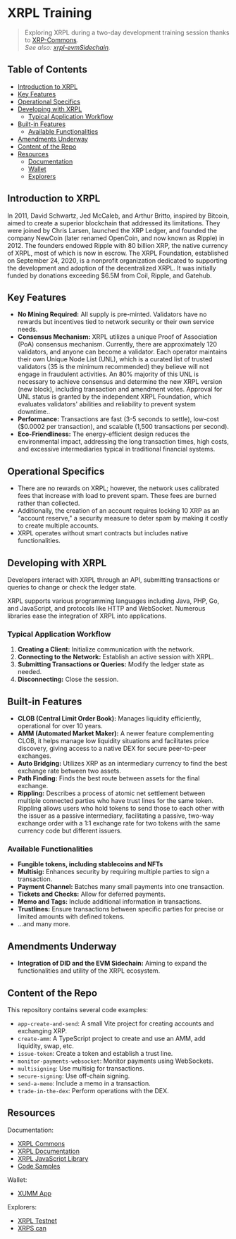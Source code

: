 # XRPL Training

> Exploring XRPL during a two-day development training session thanks to [XRP-Commons](https://www.xrpl-commons.org/).  
> _See also: [xrpl-evmSidechain](https://github.com/ibourn/xrpl-evmSidechain)._

## Table of Contents

- [Introduction to XRPL](#introduction-to-xrpl)
- [Key Features](#key-features)
- [Operational Specifics](#operational-specifics)
- [Developing with XRPL](#developing-with-xrpl)
  - [Typical Application Workflow](#typical-application-workflow)
- [Built-in Features](#built-in-features)
  - [Available Functionalities](#available-functionalities)
- [Amendments Underway](#amendments-underway)
- [Content of the Repo](#content-of-the-repo)
- [Resources](#resources)
  - [Documentation](#documentation)
  - [Wallet](#wallet)
  - [Explorers](#explorers)

## Introduction to XRPL

In 2011, David Schwartz, Jed McCaleb, and Arthur Britto, inspired by Bitcoin, aimed to create a superior blockchain that addressed its limitations. They were joined by Chris Larsen, launched the XRP Ledger, and founded the company NewCoin (later renamed OpenCoin, and now known as Ripple) in 2012. The founders endowed Ripple with 80 billion XRP, the native currency of XRPL, most of which is now in escrow. The XRPL Foundation, established on September 24, 2020, is a nonprofit organization dedicated to supporting the development and adoption of the decentralized XRPL. It was initially funded by donations exceeding $6.5M from Coil, Ripple, and Gatehub.

## Key Features

- **No Mining Required:** All supply is pre-minted. Validators have no rewards but incentives tied to network security or their own service needs.
- **Consensus Mechanism:** XRPL utilizes a unique Proof of Association (PoA) consensus mechanism. Currently, there are approximately 120 validators, and anyone can become a validator. Each operator maintains their own Unique Node List (UNL), which is a curated list of trusted validators (35 is the minimum recommended) they believe will not engage in fraudulent activities. An 80% majority of this UNL is necessary to achieve consensus and determine the new XRPL version (new block), including transaction and amendment votes. Approval for UNL status is granted by the independent XRPL Foundation, which evaluates validators' abilities and reliability to prevent system downtime..
- **Performance:** Transactions are fast (3-5 seconds to settle), low-cost ($0.0002 per transaction), and scalable (1,500 transactions per second).
- **Eco-Friendliness:** The energy-efficient design reduces the environmental impact, addressing the long transaction times, high costs, and excessive intermediaries typical in traditional financial systems.

## Operational Specifics

- There are no rewards on XRPL; however, the network uses calibrated fees that increase with load to prevent spam. These fees are burned rather than collected.
- Additionally, the creation of an account requires locking 10 XRP as an "account reserve," a security measure to deter spam by making it costly to create multiple accounts.
- XRPL operates without smart contracts but includes native functionalities.

## Developing with XRPL

Developers interact with XRPL through an API, submitting transactions or queries to change or check the ledger state.

XRPL supports various programming languages including Java, PHP, Go, and JavaScript, and protocols like HTTP and WebSocket. Numerous libraries ease the integration of XRPL into applications.

### Typical Application Workflow

1. **Creating a Client:** Initialize communication with the network.
2. **Connecting to the Network:** Establish an active session with XRPL.
3. **Submitting Transactions or Queries:** Modify the ledger state as needed.
4. **Disconnecting:** Close the session.

## Built-in Features

- **CLOB (Central Limit Order Book):** Manages liquidity efficiently, operational for over 10 years.
- **AMM (Automated Market Maker):** A newer feature complementing CLOB, it helps manage low liquidity situations and facilitates price discovery, giving access to a native DEX for secure peer-to-peer exchanges.
- **Auto Bridging:** Utilizes XRP as an intermediary currency to find the best exchange rate between two assets.
- **Path Finding:** Finds the best route between assets for the final exchange.
- **Rippling:** Describes a process of atomic net settlement between multiple connected parties who have trust lines for the same token. Rippling allows users who hold tokens to send those to each other with the issuer as a passive intermediary, facilitating a passive, two-way exchange order with a 1:1 exchange rate for two tokens with the same currency code but different issuers.

### Available Functionalities

- **Fungible tokens, including stablecoins and NFTs**
- **Multisig:** Enhances security by requiring multiple parties to sign a transaction.
- **Payment Channel:** Batches many small payments into one transaction.
- **Tickets and Checks:** Allow for deferred payments.
- **Memo and Tags:** Include additional information in transactions.
- **Trustlines:** Ensure transactions between specific parties for precise or limited amounts with defined tokens.
- ...and many more.

## Amendments Underway

- **Integration of DID and the EVM Sidechain:** Aiming to expand the functionalities and utility of the XRPL ecosystem.

## Content of the Repo

This repository contains several code examples:

- `app-create-and-send`: A small Vite project for creating accounts and exchanging XRP.
- `create-amm`: A TypeScript project to create and use an AMM, add liquidity, swap, etc.
- `issue-token`: Create a token and establish a trust line.
- `monitor-payments-websocket`: Monitor payments using WebSockets.
- `multisigning`: Use multisig for transactions.
- `secure-signing`: Use off-chain signing.
- `send-a-memo`: Include a memo in a transaction.
- `trade-in-the-dex`: Perform operations with the DEX.

## Resources

Documentation:

- [XRPL Commons](https://www.xrpl-commons.org/)
- [XRPL Documentation](https://xrpl.org/docs/)
- [XRPL JavaScript Library](https://js.xrpl.org/)
- [Code Samples](https://xrpl.org/resources/code-samples#)

Wallet:

- [XUMM App](https://xumm.app/)

Explorers:

- [XRPL Testnet](https://testnet.xrpl.org/)
- [XRPS can](https://xrpscan.com/)
